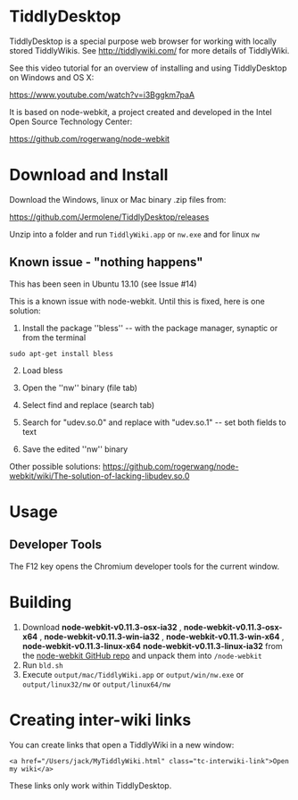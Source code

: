 # TiddlyDesktop

TiddlyDesktop is a special purpose web browser for working with locally stored TiddlyWikis. See http://tiddlywiki.com/ for more details of TiddlyWiki.

See this video tutorial for an overview of installing and using TiddlyDesktop on Windows and OS X:

https://www.youtube.com/watch?v=i3Bggkm7paA

It is based on node-webkit, a project created and developed in the Intel Open Source Technology Center:

https://github.com/rogerwang/node-webkit

# Download and Install

Download the Windows, linux or Mac binary .zip files from:

https://github.com/Jermolene/TiddlyDesktop/releases

Unzip into a folder and run `TiddlyWiki.app` or `nw.exe` and for linux `nw`

## Known issue - "nothing happens"

This has been seen in Ubuntu 13.10 (see Issue #14)

This is a known issue with node-webkit. Until this is fixed, here is one solution:

1. Install the package ''bless'' -- with the package manager, synaptic or from the terminal

```
sudo apt-get install bless
```

2. Load bless

3. Open the ''nw'' binary (file tab)

4. Select find and replace (search tab)

5. Search for "udev.so.0" and replace with "udev.so.1" -- set both fields to text 

6. Save the edited ''nw'' binary

Other possible solutions: https://github.com/rogerwang/node-webkit/wiki/The-solution-of-lacking-libudev.so.0

# Usage

## Developer Tools

The F12 key opens the Chromium developer tools for the current window.

# Building

1. Download **node-webkit-v0.11.3-osx-ia32** , **node-webkit-v0.11.3-osx-x64** , **node-webkit-v0.11.3-win-ia32** , **node-webkit-v0.11.3-win-x64** , **node-webkit-v0.11.3-linux-x64** **node-webkit-v0.11.3-linux-ia32** from the <a href="https://github.com/rogerwang/node-webkit#downloads">node-webkit GitHub repo</a> and unpack them into `/node-webkit`
2. Run `bld.sh`
3. Execute `output/mac/TiddlyWiki.app` or `output/win/nw.exe` or `output/linux32/nw` or `output/linux64/nw`

# Creating inter-wiki links

You can create links that open a TiddlyWiki in a new window:

```
<a href="/Users/jack/MyTiddlyWiki.html" class="tc-interwiki-link">Open my wiki</a>
```

These links only work within TiddlyDesktop.
